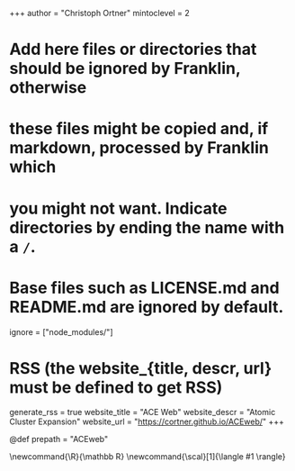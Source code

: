 <!--
Add here global page variables to use throughout your website.
-->
+++
author = "Christoph Ortner"
mintoclevel = 2

# Add here files or directories that should be ignored by Franklin, otherwise
# these files might be copied and, if markdown, processed by Franklin which
# you might not want. Indicate directories by ending the name with a `/`.
# Base files such as LICENSE.md and README.md are ignored by default.
ignore = ["node_modules/"]

# RSS (the website_{title, descr, url} must be defined to get RSS)
generate_rss = true
website_title = "ACE Web"
website_descr = "Atomic Cluster Expansion"
website_url   = "https://cortner.github.io/ACEweb/"
+++

@def prepath = "ACEweb"

<!--
Add here global latex commands to use throughout your pages.
-->
\newcommand{\R}{\mathbb R}
\newcommand{\scal}[1]{\langle #1 \rangle}
